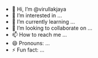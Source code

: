 - 👋 Hi, I’m @virullakjaya
- 👀 I’m interested in ...
- 🌱 I’m currently learning ...
- 💞️ I’m looking to collaborate on ...
- 📫 How to reach me ...
- 😄 Pronouns: ...
- ⚡ Fun fact: ...

<!---
virullakjaya/virullakjaya is a ✨ special ✨ repository because its `README.md` (this file) appears on your GitHub profile.
You can click the Preview link to take a look at your changes.
--->

